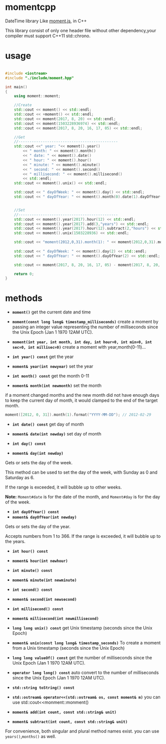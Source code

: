 # momentcpp
DateTime library Like [moment.js](https://momentjs.com/docs/#/parsing/now/), in C++

This library consist of only one header file without other dependency,your compiler must support C++11 std::chrono.

# usage
```c++

#include <iostream>
#include "./include/moment.hpp"

int main()
{
	using moment::moment;

	//Create
	std::cout << moment() << std::endl;
	std::cout << +moment() << std::endl;
	std::cout << moment(2017, 8, 20) << std::endl;
	std::cout << moment(1503228936974) << std::endl;
	std::cout << moment(2017, 8, 20, 16, 17, 05) << std::endl;

	//Get
	//---------------------------------------------
	std::cout <<" year: "<< moment().year()
		<< " month: " << moment().month()
		<< " date: " << moment().date()
		<< " hour: " << moment().hour()
		<< " minute: " << moment().minute()
		<< " second: " << moment().second()
		<< " millisecond: " << moment().millisecond()
		<< std::endl;
	std::cout << moment().unix() << std::endl;

	std::cout << " dayOfWeek: " << moment().day() << std::endl;
	std::cout << " dayOfYear: " << moment().month(0).date(1).dayOfYear() << std::endl;


	//Set
	//---------------------------------------------
	std::cout << moment().year(2017).hour(12) << std::endl;
	std::cout << moment().year(2017).add(3,"years") << std::endl;
	std::cout << moment().year(2017).hour(12).subtract(2,"hours") << std::endl;
	std::cout << moment().unix(1503228936) << std::endl;

	std::cout << "moment(2012,0,31).month(1): " << moment(2012,0,31).month(1) << std::endl;
	
	std::cout << " dayOfWeek: " << moment().day(2) << std::endl;
	std::cout << " dayOfYear: " << moment().dayOfYear(2) << std::endl;

	std::cout << moment(2017, 8, 20, 16, 17, 05) - moment(2017, 8, 20, 16, 17, 15) << std::endl;

	return 0;
}
```

# methods

- **`moment()`** get the current date and time
- **`moment(const long long& timestamp_milliseconds)`** create a moment by passing an integer value representing the number of milliseconds since the Unix Epoch (Jan 1 1970 12AM UTC).
- **`moment(int year, int month, int day, int hour=0, int min=0, int sec=0, int millisec=0)`** create a moment with year,month(0-11)...

- **`int year() const`** get the year
- **`moment& year(int newyear)`** set the year

- **`int month() const`** get the month 0-11
- **`moment& month(int newmonth)`** set the month

 if a moment changed months and the new month did not have enough days to keep the current day of month, it would clamped to the end of the target month.
 ```c++
 moment([2012, 0, 31]).month(1).format("YYYY-MM-DD"); // 2012-02-29
 ```

- **`int date() const`** get day of month
- **`moment& date(int newday)`** set day of month

- **`int day() const`**
- **`moment& day(int newday)`**

Gets or sets the day of the week.

This method can be used to set the day of the week, with Sunday as 0 and Saturday as 6.

If the range is exceeded, it will bubble up to other weeks.

**Note:** `Moment#date` is for the date of the month, and `Moment#day` is for the day of the week.

- **`int dayOfYear() const`**
- **`moment& dayOfYear(int newday)`**

Gets or sets the day of the year.

Accepts numbers from 1 to 366. If the range is exceeded, it will bubble up to the years.

- **`int hour() const`**
- **`moment& hour(int newhour)`**

- **`int minute() const`**
- **`moment& minute(int newminute)`**

- **`int second() const`**
- **`moment& second(int newsecond)`**

- **`int millisecond() const`**
- **`moment& millisecond(int newmillisecond)`**

- **`long long unix() const`** get Unix timestamp (seconds since the Unix Epoch)
- **`moment& unix(const long long& timestamp_seconds)`** To create a moment from a Unix timestamp (seconds since the Unix Epoch)

- **`long long valueOf() const`** get the number of milliseconds since the Unix Epoch (Jan 1 1970 12AM UTC).
- **`operator long long() const`** auto convert to the number of milliseconds since the Unix Epoch (Jan 1 1970 12AM UTC).

- **`std::string toString() const`**
- **`std::ostream& operator<<(std::ostream& os, const moment& m)`** you can use std::cout<<monment::monment()

- **`moment& add(int count, const std::string& unit)`**
- **`moment& subtract(int count, const std::string& unit)`**

For convenience, both singular and plural method names exist. you can use `years()`,`months()` as well.



